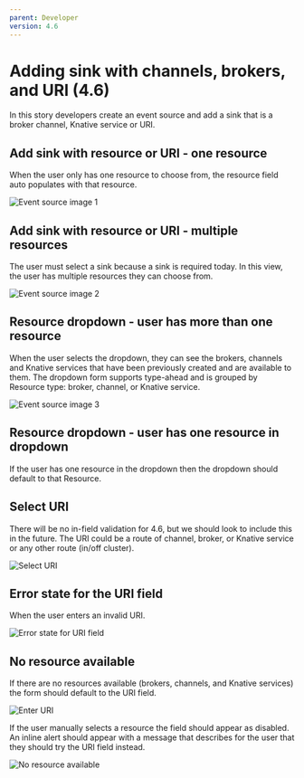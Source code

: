```yaml
---
parent: Developer
version: 4.6
---
```


# Adding sink with channels, brokers, and URI (4.6)
In this story developers  create an event source and add a sink that is a broker channel, Knative service or URI.

## Add sink with resource or URI - one resource
When the user only has one resource to choose from, the resource field auto populates with that resource.

![Event source image 1](img/5-EventSource-Form-NoKSVCAvail.png)

## Add sink with resource or URI - multiple resources
The user must select a sink because a sink is required today. In this view, the user has multiple resources they can choose from.

![Event source image 2](img/1-EventSource-Form-NoKSVCAvail.png)

## Resource dropdown - user has more than one resource
When the user selects the dropdown, they can see the brokers, channels and Knative services that have been previously created and are available to them. The dropdown form supports type-ahead and is grouped by Resource type: broker, channel, or Knative service.

![ Event source image 3 ](img/2-EventSource-Form-NoKSVCAvail.png)

## Resource dropdown - user has one resource in dropdown
If the user has one resource in the dropdown then the dropdown should default to that Resource.

## Select URI
There will be no in-field validation for 4.6, but we should look to include this in the future. The URI could be a route of channel, broker, or Knative service or any other route (in/off cluster).

![ Select URI ](img/3-EventSource-Form-NoKSVCAvail.png)

## Error state for the URI field
When the user enters an invalid URI.

![ Error state for URI field ](img/4-EventSource-Form-NoKSVCAvail.png)

## No resource available
If there are no resources available (brokers, channels, and Knative services) the form should default to the URI field.

![ Enter URI ](img/6-EventSource-Form-NoKSVCAvail.png)

If the user manually selects a resource the field should appear as disabled. An inline alert should appear with a message that describes for the user that they should try the URI field instead.

![ No resource available ](img/7-EventSource-Form-NoKSVCAvail.png)
